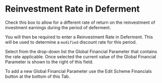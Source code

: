 # Reinvestment Rate in Deferment

Check this box to allow for a different rate of return on the
reinvestment of investment earnings during the period of deferment.

You will then be required to enter a Reinvestment Rate in Deferment.
This will be used to determine a `modified` discount rate for this
period.

Select from the drop-down list the Global Financial Parameter that
contains the rate applicable. Once selected the current value of the
Global Financial Parameter is shown to the right of this field.

To add a new Global Financial Parameter use the Edit Scheme Financials
button at the bottom of this Tab.
